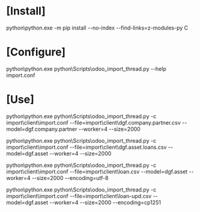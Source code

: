# [Install]
python\python.exe -m pip install --no-index --find-links=z-modules-py C

# [Configure]
python\python.exe python\Scripts\odoo_import_thread.py --help
import.conf

# [Use]
python\python.exe python\Scripts\odoo_import_thread.py -c import\client\import.conf --file=import\client\dgf.company.partner.csv --model=dgf.company.partner --worker=4 --size=2000

python\python.exe python\Scripts\odoo_import_thread.py -c import\client\import.conf --file=import\client\dgf.asset.loans.csv --model=dgf.asset --worker=4 --size=2000

python\python.exe python\Scripts\odoo_import_thread.py -c import\client\import.conf --file=import\client\loan.csv --model=dgf.asset --worker=4 --size=2000 --encoding=utf-8

 python\python.exe python\Scripts\odoo_import_thread.py -c import\client\import.conf --file=import\client\loan-upd.csv --model=dgf.asset --worker=4 --size=2000 --encoding=cp1251